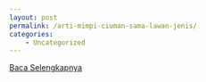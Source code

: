 ```yaml
---
layout: post
permalink: /arti-mimpi-ciuman-sama-lawan-jenis/
categories:
    - Uncategorized
---
```


[Baca Selengkapnya](/05)